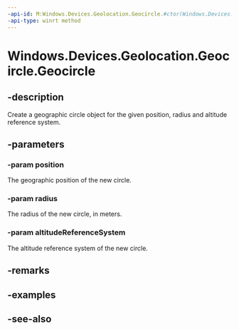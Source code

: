 ----api-id: M:Windows.Devices.Geolocation.Geocircle.#ctor(Windows.Devices.Geolocation.BasicGeoposition,System.Double,Windows.Devices.Geolocation.AltitudeReferenceSystem)
-api-type: winrt method
---<!-- Method syntaxpublic Geocircle(Windows.Devices.Geolocation.BasicGeoposition position, System.Double radius, Windows.Devices.Geolocation.AltitudeReferenceSystem altitudeReferenceSystem)--># Windows.Devices.Geolocation.Geocircle.Geocircle## -descriptionCreate a geographic circle object for the given position, radius and altitude reference system.## -parameters### -param positionThe geographic position of the new circle.### -param radiusThe radius of the new circle, in meters.### -param altitudeReferenceSystemThe altitude reference system of the new circle.## -remarks## -examples## -see-also